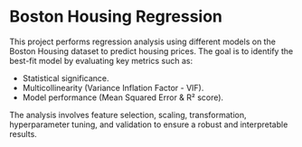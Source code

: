 # Boston Housing Regression
This project performs regression analysis using different models on the Boston Housing dataset to predict housing prices. The goal is to identify the best-fit model by evaluating key metrics such as:
- Statistical significance.
- Multicollinearity (Variance Inflation Factor - VIF).
- Model performance (Mean Squared Error & R² score).

The analysis involves feature selection, scaling, transformation, hyperparameter tuning, and validation to ensure a robust and interpretable results.

